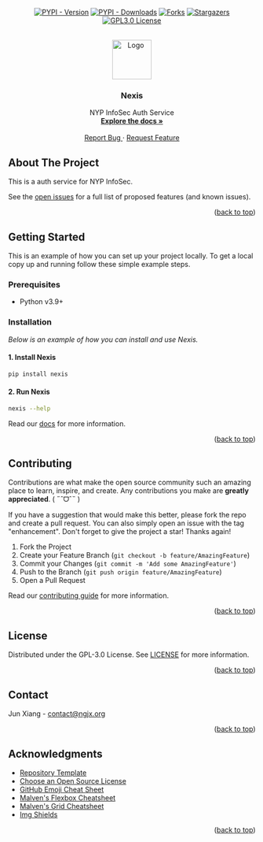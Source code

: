 <!-- Allow HTML -->
<!-- markdownlint-disable MD033 -->

<!-- Allow HTML top-level heading -->
<!-- markdownlint-disable MD041 -->

<a name="readme-top"></a>

<!-- PROJECT SHIELDS -->
<div align="center">

<a href="[pypi-url]">[![PYPI - Version][version-shield]][pypi-url]</a>
<a href="[pypi-url]">[![PYPI - Downloads][downloads-shield]][pypi-url]</a>
<a href="[forks-url]">[![Forks][forks-shield]][forks-url]</a>
<a href="[stars-url]">[![Stargazers][stars-shield]][stars-url]</a>
<a href="[license-url]">[![GPL3.0 License][license-shield]][license-url]</a>

</div>

<!-- PROJECT LOGO -->
<br />
<div align="center">
  <a href="https://github.com/caffeine-addictt/nexis">
    <img src="assets/logo.png" alt="Logo" width="80" height="80">
  </a>

  <h3 align="center">Nexis</h3>

  <p align="center">
    NYP InfoSec Auth Service
    <br />
    <a href="https://github.com/caffeine-addictt/nexis/blob/main/docs/README.md">
      <strong>Explore the docs »</strong>
    </a>
    <br />
    <br />
    <a href="https://github.com/caffeine-addictt/nexis/issues/new/choose">
      Report Bug
    </a>
    ·
    <a href="https://github.com/caffeine-addictt/nexis/issues/new/choose">
      Request Feature
    </a>
  </p>
</div>

<!-- ABOUT THE PROJECT -->

## About The Project

This is a auth service for NYP InfoSec.

See the [open issues](https://github.com/caffeine-addictt/nexis/issues)
for a full list of proposed features (and known issues).

<p align="right">(<a href="#readme-top">back to top</a>)</p>

<!-- GETTING STARTED -->

## Getting Started

This is an example of how you can set up your project locally.
To get a local copy up and running follow these simple example steps.

### Prerequisites

- Python v3.9+

### Installation

_Below is an example of how you can install and use Nexis._

#### 1. Install Nexis

```sh
pip install nexis
```

#### 2. Run Nexis

```sh
nexis --help
```

Read our [docs](./docs/README.md) for more information.

<p align="right">(<a href="#readme-top">back to top</a>)</p>

<!-- CONTRIBUTING -->

## Contributing

Contributions are what make the open source community
such an amazing place to learn, inspire, and create.
Any contributions you make are **greatly appreciated**. ( ˶ˆᗜˆ˵ )

If you have a suggestion that would make this better,
please fork the repo and create a pull request.
You can also simply open an issue with the tag "enhancement".
Don't forget to give the project a star! Thanks again!

1. Fork the Project
2. Create your Feature Branch (`git checkout -b feature/AmazingFeature`)
3. Commit your Changes (`git commit -m 'Add some AmazingFeature'`)
4. Push to the Branch (`git push origin feature/AmazingFeature`)
5. Open a Pull Request

Read our [contributing guide](./CONTRIBUTING.md) for more information.

<p align="right">(<a href="#readme-top">back to top</a>)</p>

<!-- LICENSE -->

## License

Distributed under the GPL-3.0 License. See [LICENSE](./LICENSE) for more information.

<p align="right">(<a href="#readme-top">back to top</a>)</p>

<!-- CONTACT -->

## Contact

Jun Xiang - [contact@ngjx.org](mailto:contact@ngjx.org)

<p align="right">(<a href="#readme-top">back to top</a>)</p>

<!-- ACKNOWLEDGMENTS -->

## Acknowledgments

- [Repository Template](https://github.com/caffeine-addictt/template)
- [Choose an Open Source License](https://choosealicense.com)
- [GitHub Emoji Cheat Sheet](https://www.webpagefx.com/tools/emoji-cheat-sheet)
- [Malven's Flexbox Cheatsheet](https://flexbox.malven.co/)
- [Malven's Grid Cheatsheet](https://grid.malven.co/)
- [Img Shields](https://shields.io)

<p align="right">(<a href="#readme-top">back to top</a>)</p>

<!-- MARKDOWN LINKS & IMAGES -->
<!-- https://www.markdownguide.org/basic-syntax/#reference-style-links -->

[version-shield]: https://img.shields.io/pypi/v/nexis.svg?style=for-the-badge&color=efd0cd
[downloads-shield]: https://img.shields.io/pypi/dm/nexis.svg?style=for-the-badge
[pypi-url]: https://pypi.org/project/nexis/
[forks-shield]: https://img.shields.io/github/forks/caffeine-addictt/nexis.svg?style=for-the-badge
[forks-url]: https://github.com/caffeine-addictt/nexis/network/members
[stars-shield]: https://img.shields.io/github/stars/caffeine-addictt/nexis.svg?style=for-the-badge&color=yellow
[stars-url]: https://github.com/caffeine-addictt/nexis/stargazers
[license-shield]: https://img.shields.io/github/license/caffeine-addictt/nexis.svg?style=for-the-badge
[license-url]: https://github.com/caffeine-addictt/nexis/blob/main/LICENSE

